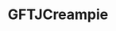 ---
title: GFTJCreampie
crosslinks:
- lastmomentcreampie
- pornvids
- forcedcreampie
- translucent_porn
- postorgasm
- FemdomCreampie
---